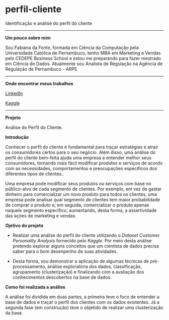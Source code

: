 # perfil-cliente
Identificação e análise do perfil do cliente
<hr>
<p dir="auto"><strong>Um pouco sobre mim</strong></p>
<p dir="auto">Sou Fabiana da Fonte, formada em Ciência da Computação pela Universidade Católica de Pernambuco, tenho  MBA em Marketing e Vendas pelo CEDEPE Business School 
e estou me preparando para fazer mestrado em Ciência de Dados. Atualmente sou Analista de Regulação na Agência de Regulação de Pernambuco - ARPE</p>
<hr>
<p dir="auto"><strong>Onde encontrar meus trabalhos</strong></p>
<p dir="auto"><a href="https://www.linkedin.com/in/fabiana-alexandria-a2899441//" rel="nofollow">LinkedIn</a></p>
<p dir="auto"><a href="https://www." rel="nofollow">Kaggle</a></p>
<hr>

<p dir="auto"><strong>Projeto</strong></p>

<p dir="auto">Análise do Perfil do Cliente.</p>

<p dir="auto"><strong>Introdução</strong></p>

<p dir="auto">Conhecer o perfil do cliente é fundamental para traçar estratégias e atrair os consumidores certos para o seu negócio. Além disso, uma análise do perfil do cliente bem-feita ajuda uma empresa a entender melhor seus consumidores, tornando mais fácil modificar produtos e serviços de acordo com as necessidades, comportamentos e preocupações específicos dos diferentes tipos de clientes..</p>

<p dir="auto">Uma empresa pode modificar seus produtos ou serviços com base no público-alvo de cada segmento de clientes. Por exemplo, em vez de gastar dinheiro para comercializar um novo produto para todos os clientes, uma empresa pode analisar qual segmento de clientes tem maior probabilidade de comprar o produto e, em seguida, comercializar o produto apenas naquele segmento específico, aumentando, desta forma, a assertividade das ações de marketing e vendas.</p>

<p dir="auto"><strong>Ojetivo do projeto</strong></p>
<ul dir="auto">
<li>
<p dir="auto">Realizar uma análise do perfil do cliente utilizando o <em>Dataset Customer Personality Analysis</em> fornecido pelo <em>Kaggle</em>. Por meio desta análise pretendo explorar alguns conceitos que um cientista de dados precisa saber para o bom desenpenho de suas atividades.</p>
</li>
<li>
<p dir="auto">Desta forma, vou demonstrar a aplicação de algumas técnicas de pré-processamento, análise exploratória dos dados, classificação, agrupamento (clusterização) e finalizando com a avaliação dos conhecimentos descobertos na base de dados.</p>
</li>
</ul>

<p dir="auto"><strong>Como foi realizada a análise</strong></p>

<p dir="auto">A análise foi dividida em duas partes, a primeira teve o foco de entender a base de dados e traçar o perfil dos clientes com os dados existentes. Já a segunda fase (em construção) teve o objetido de realizar uma clusterização da base.</p>
